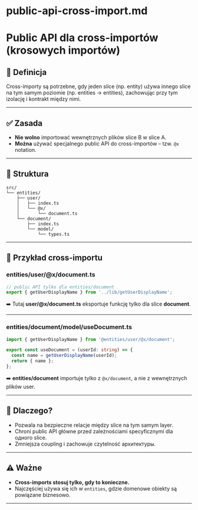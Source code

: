 # public-api-cross-import.md

# Public API dla cross-importów (krosowych importów)

## 🔑 Definicja

Cross-importy są potrzebne, gdy jeden slice (np. entity) używa innego slice na tym samym poziomie (np. entities → entities), zachowując przy tym izolację i kontrakt między nimi.

---

## ✅ Zasada

- **Nie wolno** importować wewnętrznych plików slice B w slice A.
- **Można** używać specjalnego public API do cross-importów – tzw. `@x` notation.

---

## 📂 Struktura

```
src/
└── entities/
    ├── user/
    │   ├── index.ts
    │   └── @x/
    │       └── document.ts
    └── document/
        ├── index.ts
        └── model/
            └── types.ts
```

---

## 🔄 Przykład cross-importu

### entities/user/@x/document.ts

```ts
// public API tylko dla entities/document
export { getUserDisplayName } from '../lib/getUserDisplayName';
```

➡️ Tutaj **user/@x/document.ts** eksportuje funkcję tylko dla slice **document**.

---

### entities/document/model/useDocument.ts

```ts
import { getUserDisplayName } from '@entities/user/@x/document';

export const useDocument = (userId: string) => {
  const name = getUserDisplayName(userId);
  return { name };
};
```

➡️ **entities/document** importuje tylko z `@x/document`, a nie z wewnętrznych plików user.

---

## 🎯 Dlaczego?

- Pozwala na bezpieczne relacje między slice na tym samym layer.
- Chroni public API główne przed zależnościami specyficznymi dla одного slice.
- Zmniejsza coupling i zachowuje czytelność архитектуры.

---

## ⚠️ Ważne

- **Cross-imports stosuj tylko, gdy to konieczne.**
- Najczęściej używa się ich w `entities`, gdzie domenowe obiekty są powiązane biznesowo.

---
